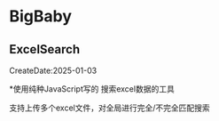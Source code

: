 # BigBaby

## ExcelSearch
CreateDate:2025-01-03

*使用纯种JavaScript写的 搜索excel数据的工具

支持上传多个excel文件，对全局进行完全/不完全匹配搜索
